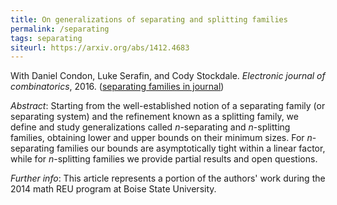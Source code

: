 ```yaml
---
title: On generalizations of separating and splitting families
permalink: /separating
tags: separating
siteurl: https://arxiv.org/abs/1412.4683
---
```


With Daniel Condon, Luke Serafin, and Cody Stockdale. *Electronic journal of combinatorics*, 2016. ([separating families in journal](https://www.combinatorics.org/ojs/index.php/eljc/article/view/v23i3p36))<!--more-->

*Abstract*: Starting from the well-established notion of a separating family (or separating system) and the refinement known as a splitting family, we define and study generalizations called $n$-separating and $n$-splitting families, obtaining lower and upper bounds on their minimum sizes. For $n$-separating families our bounds are asymptotically tight within a linear factor, while for $n$-splitting families we provide partial results and open questions.

*Further info*: This article represents a portion of the authors' work during the 2014 math REU program at Boise State University.
